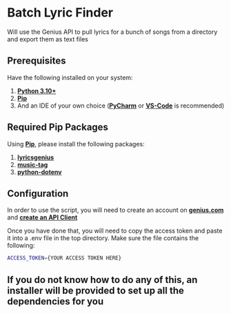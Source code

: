 # Batch Lyric Finder
Will use the Genius API to pull lyrics for a bunch of songs from a directory and export them as text files

## Prerequisites

Have the following installed on your system:

1. **[Python 3.10+](https://www.python.org/downloads/)**
2. **[Pip](https://pip.pypa.io/en/stable/installation/)**
3. And an IDE of your own choice (**[PyCharm](https://www.jetbrains.com/pycharm/)** or **[VS-Code](https://code.visualstudio.com/)** is recommended)

## Required Pip Packages

Using **[Pip](https://pip.pypa.io/en/stable/installation/)**, please install the following packages: 

1. **[lyricsgenius](https://pypi.org/project/lyricsgenius/)**
2. **[music-tag](https://pypi.org/project/music-tag/)**
2. **[python-dotenv](https://pypi.org/project/python-dotenv/)**

## Configuration

In order to use the script, you will need to create an account on **[genius.com](https://genius.com)** and **[create an API Client](https://genius.com/api-clients/new)**

Once you have done that, you will need to copy the access token and paste it into a .env file in the top directory. Make sure the file contains the following:

```bash
ACCESS_TOKEN={YOUR ACCESS TOKEN HERE}
```

## If you do not know how to do any of this, an installer will be provided to set up all the dependencies for you